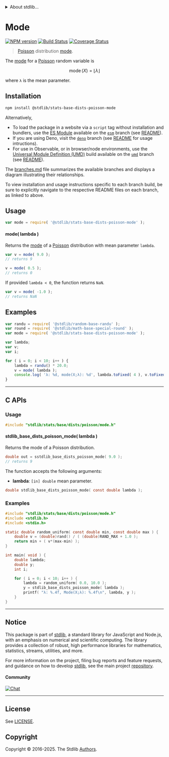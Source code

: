 <!--

@license Apache-2.0

Copyright (c) 2018 The Stdlib Authors.

Licensed under the Apache License, Version 2.0 (the "License");
you may not use this file except in compliance with the License.
You may obtain a copy of the License at

   http://www.apache.org/licenses/LICENSE-2.0

Unless required by applicable law or agreed to in writing, software
distributed under the License is distributed on an "AS IS" BASIS,
WITHOUT WARRANTIES OR CONDITIONS OF ANY KIND, either express or implied.
See the License for the specific language governing permissions and
limitations under the License.

-->


<details>
  <summary>
    About stdlib...
  </summary>
  <p>We believe in a future in which the web is a preferred environment for numerical computation. To help realize this future, we've built stdlib. stdlib is a standard library, with an emphasis on numerical and scientific computation, written in JavaScript (and C) for execution in browsers and in Node.js.</p>
  <p>The library is fully decomposable, being architected in such a way that you can swap out and mix and match APIs and functionality to cater to your exact preferences and use cases.</p>
  <p>When you use stdlib, you can be absolutely certain that you are using the most thorough, rigorous, well-written, studied, documented, tested, measured, and high-quality code out there.</p>
  <p>To join us in bringing numerical computing to the web, get started by checking us out on <a href="https://github.com/stdlib-js/stdlib">GitHub</a>, and please consider <a href="https://opencollective.com/stdlib">financially supporting stdlib</a>. We greatly appreciate your continued support!</p>
</details>

# Mode

[![NPM version][npm-image]][npm-url] [![Build Status][test-image]][test-url] [![Coverage Status][coverage-image]][coverage-url] <!-- [![dependencies][dependencies-image]][dependencies-url] -->

> [Poisson][poisson-distribution] distribution [mode][mode].

<!-- Section to include introductory text. Make sure to keep an empty line after the intro `section` element and another before the `/section` close. -->

<section class="intro">

The [mode][mode] for a [Poisson][poisson-distribution] random variable is

<!-- <equation class="equation" label="eq:poisson_mode" align="center" raw="\operatorname{mode}\left( X \right) = \lfloor \lambda \rfloor" alt="Mode for a Poisson distribution."> -->

```math
\mathop{\mathrm{mode}}\left( X \right) = \lfloor \lambda \rfloor
```

<!-- <div class="equation" align="center" data-raw-text="\operatorname{mode}\left( X \right) = \lfloor \lambda \rfloor" data-equation="eq:poisson_mode">
    <img src="https://cdn.jsdelivr.net/gh/stdlib-js/stdlib@51534079fef45e990850102147e8945fb023d1d0/lib/node_modules/@stdlib/stats/base/dists/poisson/mode/docs/img/equation_poisson_mode.svg" alt="Mode for a Poisson distribution.">
    <br>
</div> -->

<!-- </equation> -->

where `λ` is the mean parameter.

</section>

<!-- /.intro -->

<!-- Package usage documentation. -->

<section class="installation">

## Installation

```bash
npm install @stdlib/stats-base-dists-poisson-mode
```

Alternatively,

-   To load the package in a website via a `script` tag without installation and bundlers, use the [ES Module][es-module] available on the [`esm`][esm-url] branch (see [README][esm-readme]).
-   If you are using Deno, visit the [`deno`][deno-url] branch (see [README][deno-readme] for usage intructions).
-   For use in Observable, or in browser/node environments, use the [Universal Module Definition (UMD)][umd] build available on the [`umd`][umd-url] branch (see [README][umd-readme]).

The [branches.md][branches-url] file summarizes the available branches and displays a diagram illustrating their relationships.

To view installation and usage instructions specific to each branch build, be sure to explicitly navigate to the respective README files on each branch, as linked to above.

</section>

<section class="usage">

## Usage

```javascript
var mode = require( '@stdlib/stats-base-dists-poisson-mode' );
```

#### mode( lambda )

Returns the [mode][mode] of a [Poisson][poisson-distribution] distribution with mean parameter `lambda`.

```javascript
var v = mode( 9.0 );
// returns 9

v = mode( 0.5 );
// returns 0
```

If provided `lambda < 0`, the function returns `NaN`.

```javascript
var v = mode( -1.0 );
// returns NaN
```

</section>

<!-- /.usage -->

<!-- Package usage notes. Make sure to keep an empty line after the `section` element and another before the `/section` close. -->

<section class="notes">

</section>

<!-- /.notes -->

<!-- Package usage examples. -->

<section class="examples">

## Examples

<!-- eslint no-undef: "error" -->

```javascript
var randu = require( '@stdlib/random-base-randu' );
var round = require( '@stdlib/math-base-special-round' );
var mode = require( '@stdlib/stats-base-dists-poisson-mode' );

var lambda;
var v;
var i;

for ( i = 0; i < 10; i++ ) {
    lambda = randu() * 20.0;
    v = mode( lambda );
    console.log( 'λ: %d, mode(X;λ): %d', lambda.toFixed( 4 ), v.toFixed( 4 ) );
}
```

</section>

<!-- /.examples -->

<!-- C interface documentation. -->

* * *

<section class="c">

## C APIs

<!-- Section to include introductory text. Make sure to keep an empty line after the intro `section` element and another before the `/section` close. -->

<section class="intro">

</section>

<!-- /.intro -->

<!-- C usage documentation. -->

<section class="usage">

### Usage

```c
#include "stdlib/stats/base/dists/poisson/mode.h"
```

#### stdlib_base_dists_poisson_mode( lambda )

Returns the mode of a Poisson distribution.

```c
double out = sstdlib_base_dists_poisson_mode( 9.0 );
// returns 9
```

The function accepts the following arguments:

-   **lambda**: `[in] double` mean parameter.

```c
double stdlib_base_dists_poisson_mode( const double lambda );
```

</section>

<!-- /.usage -->

<!-- C API usage notes. Make sure to keep an empty line after the `section` element and another before the `/section` close. -->

<section class="notes">

</section>

<!-- /.notes -->

<!-- C API usage examples. -->

<section class="examples">

### Examples

```c
#include "stdlib/stats/base/dists/poisson/mode.h"
#include <stdlib.h>
#include <stdio.h>

static double random_uniform( const double min, const double max ) {
    double v = (double)rand() / ( (double)RAND_MAX + 1.0 );
    return min + ( v*(max-min) );
}

int main( void ) {
    double lambda;
    double y;
    int i;

    for ( i = 0; i < 10; i++ ) {
        lambda = random_uniform( 0.0, 10.0 );
        y = stdlib_base_dists_poisson_mode( lambda );
        printf( "λ: %.4f, Mode(X;λ): %.4f\n", lambda, y );
    }
}
```

</section>

<!-- /.examples -->

</section>

<!-- /.c -->

<!-- Section for related `stdlib` packages. Do not manually edit this section, as it is automatically populated. -->

<section class="related">

</section>

<!-- /.related -->

<!-- Section for all links. Make sure to keep an empty line after the `section` element and another before the `/section` close. -->


<section class="main-repo" >

* * *

## Notice

This package is part of [stdlib][stdlib], a standard library for JavaScript and Node.js, with an emphasis on numerical and scientific computing. The library provides a collection of robust, high performance libraries for mathematics, statistics, streams, utilities, and more.

For more information on the project, filing bug reports and feature requests, and guidance on how to develop [stdlib][stdlib], see the main project [repository][stdlib].

#### Community

[![Chat][chat-image]][chat-url]

---

## License

See [LICENSE][stdlib-license].


## Copyright

Copyright &copy; 2016-2025. The Stdlib [Authors][stdlib-authors].

</section>

<!-- /.stdlib -->

<!-- Section for all links. Make sure to keep an empty line after the `section` element and another before the `/section` close. -->

<section class="links">

[npm-image]: http://img.shields.io/npm/v/@stdlib/stats-base-dists-poisson-mode.svg
[npm-url]: https://npmjs.org/package/@stdlib/stats-base-dists-poisson-mode

[test-image]: https://github.com/stdlib-js/stats-base-dists-poisson-mode/actions/workflows/test.yml/badge.svg?branch=main
[test-url]: https://github.com/stdlib-js/stats-base-dists-poisson-mode/actions/workflows/test.yml?query=branch:main

[coverage-image]: https://img.shields.io/codecov/c/github/stdlib-js/stats-base-dists-poisson-mode/main.svg
[coverage-url]: https://codecov.io/github/stdlib-js/stats-base-dists-poisson-mode?branch=main

<!--

[dependencies-image]: https://img.shields.io/david/stdlib-js/stats-base-dists-poisson-mode.svg
[dependencies-url]: https://david-dm.org/stdlib-js/stats-base-dists-poisson-mode/main

-->

[chat-image]: https://img.shields.io/gitter/room/stdlib-js/stdlib.svg
[chat-url]: https://app.gitter.im/#/room/#stdlib-js_stdlib:gitter.im

[stdlib]: https://github.com/stdlib-js/stdlib

[stdlib-authors]: https://github.com/stdlib-js/stdlib/graphs/contributors

[umd]: https://github.com/umdjs/umd
[es-module]: https://developer.mozilla.org/en-US/docs/Web/JavaScript/Guide/Modules

[deno-url]: https://github.com/stdlib-js/stats-base-dists-poisson-mode/tree/deno
[deno-readme]: https://github.com/stdlib-js/stats-base-dists-poisson-mode/blob/deno/README.md
[umd-url]: https://github.com/stdlib-js/stats-base-dists-poisson-mode/tree/umd
[umd-readme]: https://github.com/stdlib-js/stats-base-dists-poisson-mode/blob/umd/README.md
[esm-url]: https://github.com/stdlib-js/stats-base-dists-poisson-mode/tree/esm
[esm-readme]: https://github.com/stdlib-js/stats-base-dists-poisson-mode/blob/esm/README.md
[branches-url]: https://github.com/stdlib-js/stats-base-dists-poisson-mode/blob/main/branches.md

[stdlib-license]: https://raw.githubusercontent.com/stdlib-js/stats-base-dists-poisson-mode/main/LICENSE

[poisson-distribution]: https://en.wikipedia.org/wiki/Poisson_distribution

[mode]: https://en.wikipedia.org/wiki/Mode_%28statistics%29

</section>

<!-- /.links -->

